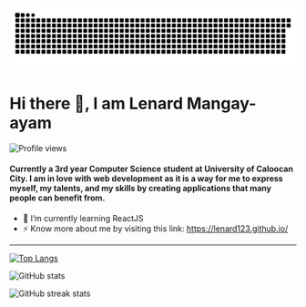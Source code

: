 <p align="center">
  <img src="https://raw.githubusercontent.com/lenard123/lenard123/output/github-contribution-grid-snake.svg" />
</p>


# Hi there 👋, I am Lenard Mangay-ayam

![Profile views](https://gpvc.arturio.dev/lenard123)  

#### Currently a 3rd year Computer Science student at University of Caloocan City. I am in love with web development as it is a way for me to express myself, my talents, and my skills by creating applications that many people can benefit from.

- 🌱 I’m currently learning ReactJS
- ⚡ Know more about me by visiting this link: https://lenard123.github.io/

<hr/>


[![Top Langs](https://github-readme-stats.vercel.app/api/top-langs/?username=lenard123)](https://github.com/lenard123/github-readme-stats)

![GitHub stats](https://github-readme-stats.vercel.app/api?username=lenard123&show_icons=true&count_private=true)  

![GitHub streak stats](https://github-readme-streak-stats.herokuapp.com/?user=lenard123)  
  
